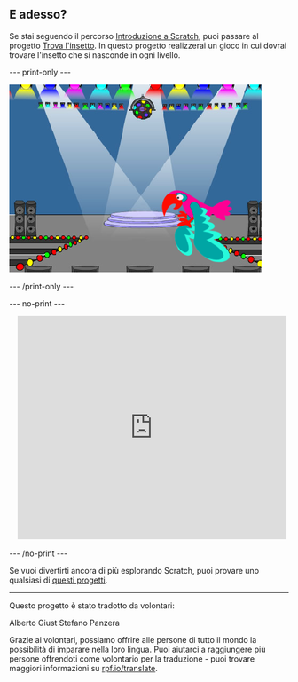 ## E adesso?

Se stai seguendo il percorso [Introduzione a Scratch](https://projects.raspberrypi.org/it-IT/pathways/scratch-intro), puoi passare al progetto [Trova l'insetto](https://projects.raspberrypi.org/it-IT/projects/find-the-bug). In questo progetto realizzerai un gioco in cui dovrai trovare l'insetto che si nasconde in ogni livello.

--- print-only ---

![Il progetto "Trova l'insetto".](images/find-the-bug.png)

--- /print-only ---

--- no-print ---

<div class="scratch-preview" style="margin-left: 15px;">
  <iframe allowtransparency="true" width="485" height="402" src="https://scratch.mit.edu/projects/embed/486719939/?autostart=false" frameborder="0"></iframe>
</div>

--- /no-print ---

Se vuoi divertirti ancora di più esplorando Scratch, puoi provare uno qualsiasi di [questi progetti](https://projects.raspberrypi.org/it-IT/projects?software%5B%5D=scratch&curriculum%5B%5D=%201).

***

Questo progetto è stato tradotto da volontari:

Alberto Giust
Stefano Panzera

Grazie ai volontari, possiamo offrire alle persone di tutto il mondo la possibilità di imparare nella loro lingua. Puoi aiutarci a raggiungere più persone offrendoti come volontario per la traduzione - puoi trovare maggiori informazioni su [rpf.io/translate](https://rpf.io/translate).
